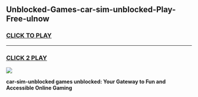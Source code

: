 
## Unblocked-Games-car-sim-unblocked-Play-Free-ulnow
<h3>
<a href="https://premium76.site?title=car-sim-unblocked&ref=23A">CLICK TO PLAY</a></h3>
<hr>

<h3>
<a href="https://premium76.site?title=car-sim-unblocked&ref=23A">CLICK 2 PLAY</a>
  
</h3>

<a href="https://premium76.site?title=car-sim-unblocked&ref=23A"><img src="https://clearcache.store/games.png"></a>


**car-sim-unblocked games unblocked: Your Gateway to Fun and Accessible Online Gaming**

